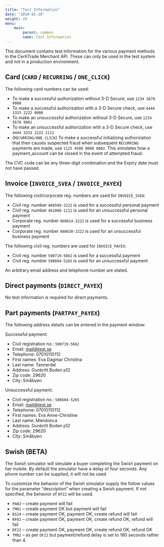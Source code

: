 ```yaml
---
title: "Test Information"
date: "2019-01-28"
weight: 20
menu: 
    main:
        parent: common
        name: Test Information
---
```

This document contains test information for the various payment methods in the CertiTrade Merchant API. These can only be used in the test system and not in a production environment.

## Card (`CARD` / `RECURRING` / `ONE_CLICK`)
The following card numbers can be used:

- To make a successful authorization without 3-D Secure, use `1234 5678 9000`
- To make a successful authorization with a 3-D Secure check, use `4444 3333 2222 0000`
- To make an unsuccessful authorization without 3-D Secure, use `1234 5678 9001`
- To make an unsuccessful authorization with a 3-D Secure check, use `4444 3333 2222 1111`
- (`RECURRING/ONE_CLICK`) To make a successful initializing authorization that then causes suspected fraud when subsequent `RECURRING` payments are made, use `1123 4500 0000 0002`. This simulates how a payment_account can be closed in the event of attempted fraud.

The CVC code can be any three-digit combination and the Expiry date must not have passed.

## Invoice (`INVOICE_SVEA` / `INVOICE_PAYEX`)

The following civil/corporate reg. numbers are used for `INVOICE_SVEA`:

- Civil reg. number `460509-2222` is used for a successful personal payment
- Civil reg. number `461008-1111` is used for an unsuccessful personal payment
- Corporate reg. number `460814-2222` is used for a successful business payment
- Corporate reg. number `460830-2222` is used for an unsuccessful business payment

The following civil reg. numbers are used for `INVOICE_PAYEX`:

- Civil reg. number `590719-5662` is used for a successful payment
- Civil reg. number `580604-5265` is used for an unsuccessful payment

An arbitrary email address and telephone number are stated.

## Direct payments (`DIRECT_PAYEX`)

No test information is required for direct payments.

## Part payments (`PARTPAY_PAYEX`)

The following address details can be entered in the payment window:

Successful payment:

- Civil registration no.: `590719-5662`
- Email: mail@test.se
- Telephone: 07010110112
- First names: Eva Dagmar Christina
- Last name: Tannerdal
- Address: Gunbritt Boden p12
- Zip code: 29620
- City: Småbyen

Unsuccessful payment:

- Civil registration no.: `580604-5265`
- Email: mail@test.se
- Telephone: 07010110112
- First names: Eva Anne-Christine
- Last name: Mendonca
- Address: Gunbritt Boden p12
- Zip code: 29620
- City: Småbyen

## Swish (BETA)
The Swish simulator will simulate a buyer completing the Swish payment on her mobile. By default
the simulator have a delay of four seconds. Any phone number can be supplied, it will not be used.

To customize the behavior of the Swish simulator supply the follow values for the parameter
“description” when creating a Swish payment. If not specified, the behavior of `DF22` will be used.

- `PA02` – create payment will fail
- `TM01` – create payment OK but payment will fail
- `DS24` – create payment OK, payment OK, create refund will fail
- `RF02` – create payment OK, payment OK, create refund OK, refund will fail
- `DF22` – create payment OK, payment OK, create refund OK, refund OK
- `TM92` – as per `DF22` but payment/refund delay is set to 180 seconds rather than 4.
